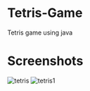 # Tetris-Game
Tetris game using java
# Screenshots
![tetris](https://github.com/nahla-educate/Tetris-Game/assets/80469651/0659a32b-fa8e-4a55-b817-56b5623ee109)
![tetris1](https://github.com/nahla-educate/Tetris-Game/assets/80469651/d7c7d426-12f6-4614-bf91-1871982325bf)
